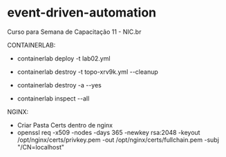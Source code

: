 # event-driven-automation
Curso para Semana de Capacitação 11 - NIC.br

CONTAINERLAB:

- containerlab deploy -t lab02.yml

- containerlab destroy -t topo-xrv9k.yml --cleanup

- containerlab destroy -a --yes

- containerlab inspect --all

NGINX:

- Criar Pasta Certs dentro de nginx
- openssl req -x509 -nodes -days 365 -newkey rsa:2048 -keyout /opt/nginx/certs/privkey.pem -out /opt/nginx/certs/fullchain.pem -subj "/CN=localhost"
  
